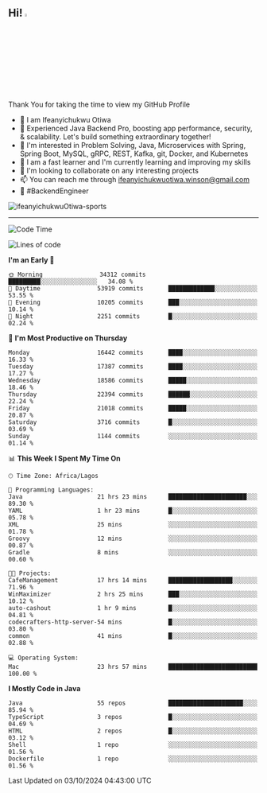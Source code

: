 <!-- BLOG-POST-LIST:START --><!-- BLOG-POST-LIST:END -->

## Hi! <img src="https://media.giphy.com/media/hvRJCLFzcasrR4ia7z/giphy.gif" width="4%"> 

Thank You for taking the time to view my GitHub Profile

- 👋 I am Ifeanyichukwu Otiwa
- 🚀 Experienced Java Backend Pro, boosting app performance, security, & scalability. Let's build something extraordinary together!
- 👀 I'm interested in Problem Solving, Java, Microservices with Spring, Spring Boot, MySQL, gRPC, REST, Kafka, git, Docker, and Kubernetes
- 🌱 I am a fast learner and I'm currently learning and improving my skills
- 💞️ I'm looking to collaborate on any interesting projects
- 📫 You can reach me through ifeanyichukwuotiwa.winson@gmail.com
- 🚀 #BackendEngineer

<p align="left" marginTop="10px"> <img src="https://komarev.com/ghpvc/?username=ifeanyichukwuOtiwa-sports&label=Profile%20views&color=0e75b6&style=for-the-badge" alt="ifeanyichukwuOtiwa-sports" /> </p>

***

<!--START_SECTION:waka-->
![Code Time](http://img.shields.io/badge/Code%20Time-2%2C947%20hrs%207%20mins-blue)

![Lines of code](https://img.shields.io/badge/From%20Hello%20World%20I%27ve%20Written-25.3%20million%20lines%20of%20code-blue)

**I'm an Early 🐤** 

```text
🌞 Morning                34312 commits       █████████░░░░░░░░░░░░░░░░   34.08 % 
🌆 Daytime                53919 commits       █████████████░░░░░░░░░░░░   53.55 % 
🌃 Evening                10205 commits       ███░░░░░░░░░░░░░░░░░░░░░░   10.14 % 
🌙 Night                  2251 commits        █░░░░░░░░░░░░░░░░░░░░░░░░   02.24 % 
```
📅 **I'm Most Productive on Thursday** 

```text
Monday                   16442 commits       ████░░░░░░░░░░░░░░░░░░░░░   16.33 % 
Tuesday                  17387 commits       ████░░░░░░░░░░░░░░░░░░░░░   17.27 % 
Wednesday                18586 commits       █████░░░░░░░░░░░░░░░░░░░░   18.46 % 
Thursday                 22394 commits       ██████░░░░░░░░░░░░░░░░░░░   22.24 % 
Friday                   21018 commits       █████░░░░░░░░░░░░░░░░░░░░   20.87 % 
Saturday                 3716 commits        █░░░░░░░░░░░░░░░░░░░░░░░░   03.69 % 
Sunday                   1144 commits        ░░░░░░░░░░░░░░░░░░░░░░░░░   01.14 % 
```


📊 **This Week I Spent My Time On** 

```text
🕑︎ Time Zone: Africa/Lagos

💬 Programming Languages: 
Java                     21 hrs 23 mins      ██████████████████████░░░   89.30 % 
YAML                     1 hr 23 mins        █░░░░░░░░░░░░░░░░░░░░░░░░   05.78 % 
XML                      25 mins             ░░░░░░░░░░░░░░░░░░░░░░░░░   01.78 % 
Groovy                   12 mins             ░░░░░░░░░░░░░░░░░░░░░░░░░   00.87 % 
Gradle                   8 mins              ░░░░░░░░░░░░░░░░░░░░░░░░░   00.60 % 

🐱‍💻 Projects: 
CafeManagement           17 hrs 14 mins      ██████████████████░░░░░░░   71.96 % 
WinMaximizer             2 hrs 25 mins       ███░░░░░░░░░░░░░░░░░░░░░░   10.12 % 
auto-cashout             1 hr 9 mins         █░░░░░░░░░░░░░░░░░░░░░░░░   04.81 % 
codecrafters-http-server-54 mins             █░░░░░░░░░░░░░░░░░░░░░░░░   03.80 % 
common                   41 mins             █░░░░░░░░░░░░░░░░░░░░░░░░   02.88 % 

💻 Operating System: 
Mac                      23 hrs 57 mins      █████████████████████████   100.00 % 
```

**I Mostly Code in Java** 

```text
Java                     55 repos            █████████████████████░░░░   85.94 % 
TypeScript               3 repos             █░░░░░░░░░░░░░░░░░░░░░░░░   04.69 % 
HTML                     2 repos             █░░░░░░░░░░░░░░░░░░░░░░░░   03.12 % 
Shell                    1 repo              ░░░░░░░░░░░░░░░░░░░░░░░░░   01.56 % 
Dockerfile               1 repo              ░░░░░░░░░░░░░░░░░░░░░░░░░   01.56 % 
```




 Last Updated on 03/10/2024 04:43:00 UTC
<!--END_SECTION:waka-->

<!--
<p align="center">
![trophy](https://github-profile-trophy.vercel.app/?username=ifeanyichukwuOtiwa-sports&theme=onedark) (https://github.com/ryo-ma/github-profile-trophy)
</p>
-->

<!---
ifeanyi-otiwa/ifeanyi-otiwa is a ✨ special ✨ repository because its `README.md` (this file) appears on your GitHub profile.
You can click the Preview link to take a look at your changes.
--->
